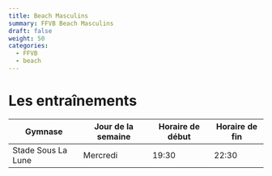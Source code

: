 ```yaml
---
title: Beach Masculins
summary: FFVB Beach Masculins
draft: false
weight: 50
categories:
  - FFVB
  - beach
---
```


# Les entraînements

| Gymnase            | Jour de la semaine | Horaire de début | Horaire de fin |
| ------------------ | ------------------ | ---------------- | -------------- |
| Stade Sous La Lune | Mercredi           | 19:30            | 22:30          |

